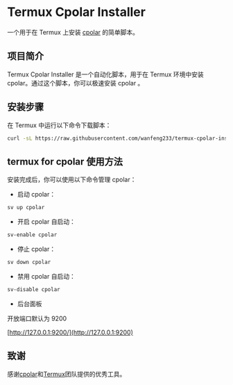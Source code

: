 # Termux Cpolar Installer

一个用于在 Termux 上安装 [cpolar](https://cpolar.com) 的简单脚本。

## 项目简介

Termux Cpolar Installer 是一个自动化脚本，用于在 Termux 环境中安装 cpolar。通过这个脚本，你可以极速安装 cpolar 。

## 安装步骤

在 Termux 中运行以下命令下载脚本：

```bash
curl -sL https://raw.githubusercontent.com/wanfeng233/termux-cpolar-installer/main/install_cpolar_for_termux.sh -o install_cpolar_for_termux.sh && bash install_cpolar_for_termux.sh
```

## termux for cpolar 使用方法

安装完成后，你可以使用以下命令管理 cpolar：

- 启动 cpolar：

```bash
sv up cpolar
```

- 开启 cpolar 自启动：

```bash
sv-enable cpolar
```

- 停止 cpolar：

```bash
sv down cpolar
```

- 禁用 cpolar 自启动：

```bash
sv-disable cpolar
```

- 后台面板

开放端口默认为 9200

[http://127.0.0.1:9200/](http://127.0.0.1:9200)

## 致谢

感谢[cpolar](cpolar.com)和[Termux](termux.dev)团队提供的优秀工具。

